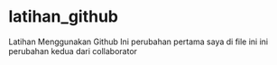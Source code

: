 # latihan_github
Latihan Menggunakan Github 
Ini perubahan pertama saya di file ini
ini perubahan kedua dari collaborator
